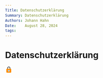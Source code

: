 ```yaml
---
Title: Datenschutzerklärung
Summary: Datenschutzerklärung
Authors: Johann Hahn
Date:    August 28, 2024
tags:
---
```


#  Datenschutzerklärung

<img src="assets/logos/datenschutz-96.png" width="24" height="24" />
